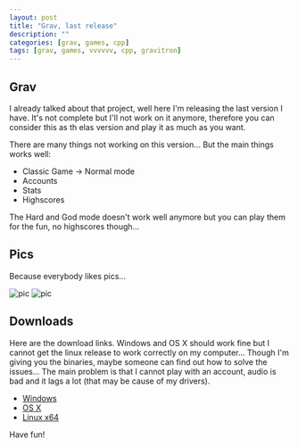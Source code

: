 ```yaml
---
layout: post
title: "Grav, last release"
description: ""
categories: [grav, games, cpp]
tags: [grav, games, vvvvvv, cpp, gravitron]
---
```


## Grav
I already talked about that project, well here I'm releasing the last version I have. It's not complete but I'll not work on it anymore, therefore you can consider this as th elas version and play it as much as you want.

There are many things not working on this version... But the main things works well:

* Classic Game -> Normal mode
* Accounts
* Stats
* Highscores

The Hard and God mode doesn't work well anymore but you can play them for the fun, no highscores though...

## Pics
Because everybody likes pics...

![pic]({{site.baseurl}}/images/posts/grav/final1.png)
![pic]({{site.baseurl}}/images/posts/grav/final2.png)

## Downloads

Here are the download links. Windows and OS X should work fine but I cannot get the linux release to work correctly on my computer... Though I'm giving you the binaries, maybe someone can find out how to solve the issues... The main problem is that I cannot play with an account, audio is bad and it lags a lot (that may be cause of my drivers).

* [Windows](https://dl.dropboxusercontent.com/u/13279485/Grav-nomore-win.zip)
* [OS X](https://dl.dropboxusercontent.com/u/13279485/Grav-nomore-osx.zip)
* [Linux x64](https://dl.dropboxusercontent.com/u/13279485/grav-nomore-linux.zip)

Have fun!
